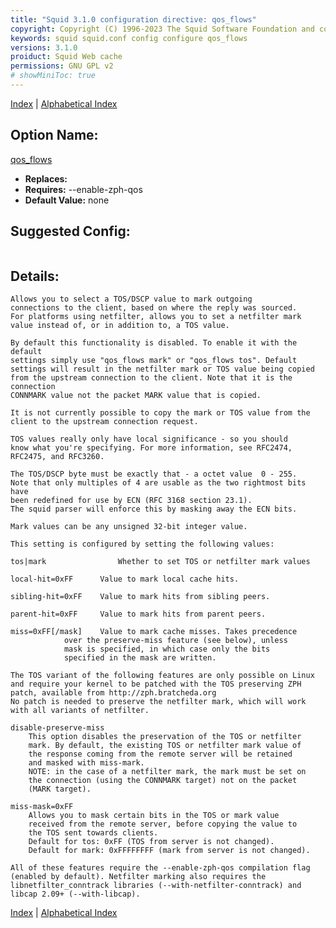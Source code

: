 ```yaml
---
title: "Squid 3.1.0 configuration directive: qos_flows"
copyright: Copyright (C) 1996-2023 The Squid Software Foundation and contributors
keywords: squid squid.conf config configure qos_flows
versions: 3.1.0
proiduct: Squid Web cache
permissions: GNU GPL v2
# showMiniToc: true
---
```

[Index](index#toc_qos_flows) | [Alphabetical Index](index_all#toc_qos_flows)

## Option Name:
[qos_flows](#qos_flows)
 * **Replaces:** 
 * **Requires:** --enable-zph-qos
 * **Default Value:** none


## Suggested Config:
```plaintext

```

## Details:

	Allows you to select a TOS/DSCP value to mark outgoing
	connections to the client, based on where the reply was sourced.
	For platforms using netfilter, allows you to set a netfilter mark
	value instead of, or in addition to, a TOS value.

	By default this functionality is disabled. To enable it with the default
	settings simply use "qos_flows mark" or "qos_flows tos". Default
	settings will result in the netfilter mark or TOS value being copied
	from the upstream connection to the client. Note that it is the connection
	CONNMARK value not the packet MARK value that is copied.

	It is not currently possible to copy the mark or TOS value from the
	client to the upstream connection request.

	TOS values really only have local significance - so you should
	know what you're specifying. For more information, see RFC2474,
	RFC2475, and RFC3260.

	The TOS/DSCP byte must be exactly that - a octet value  0 - 255.
	Note that only multiples of 4 are usable as the two rightmost bits have
	been redefined for use by ECN (RFC 3168 section 23.1).
	The squid parser will enforce this by masking away the ECN bits.

	Mark values can be any unsigned 32-bit integer value.

	This setting is configured by setting the following values:

	tos|mark                Whether to set TOS or netfilter mark values

	local-hit=0xFF		Value to mark local cache hits.

	sibling-hit=0xFF	Value to mark hits from sibling peers.

	parent-hit=0xFF		Value to mark hits from parent peers.

	miss=0xFF[/mask]	Value to mark cache misses. Takes precedence
				over the preserve-miss feature (see below), unless
				mask is specified, in which case only the bits
				specified in the mask are written.

	The TOS variant of the following features are only possible on Linux
	and require your kernel to be patched with the TOS preserving ZPH
	patch, available from http://zph.bratcheda.org
	No patch is needed to preserve the netfilter mark, which will work
	with all variants of netfilter.

	disable-preserve-miss
		This option disables the preservation of the TOS or netfilter
		mark. By default, the existing TOS or netfilter mark value of
		the response coming from the remote server will be retained
		and masked with miss-mark.
		NOTE: in the case of a netfilter mark, the mark must be set on
		the connection (using the CONNMARK target) not on the packet
		(MARK target).

	miss-mask=0xFF
		Allows you to mask certain bits in the TOS or mark value
		received from the remote server, before copying the value to
		the TOS sent towards clients.
		Default for tos: 0xFF (TOS from server is not changed).
		Default for mark: 0xFFFFFFFF (mark from server is not changed).

	All of these features require the --enable-zph-qos compilation flag
	(enabled by default). Netfilter marking also requires the
	libnetfilter_conntrack libraries (--with-netfilter-conntrack) and
	libcap 2.09+ (--with-libcap).




[Index](index#toc_qos_flows) | [Alphabetical Index](index_all#toc_qos_flows)

